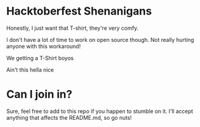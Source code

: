 # Hacktoberfest Shenanigans

Honestly, I just want that T-shirt, they're very comfy.

I don't have a lot of time to work on open source though. Not really hurting anyone with this workaround!

We getting a T-Shirt boyos

Ain't this hella nice

# Can I join in?

Sure, feel free to add to this repo if you happen to stumble on it. I'll accept anything that affects the README.md, so go nuts!
